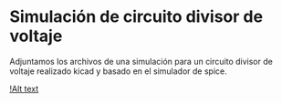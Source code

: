 # Simulación de circuito divisor de voltaje

Adjuntamos los archivos de una simulación para un circuito divisor de voltaje realizado kicad y basado en el simulador de spice. 

[!Alt text](https://github.com/jlaica/sim_divisor_voltaje/blob/main/div_viltaje.png)
